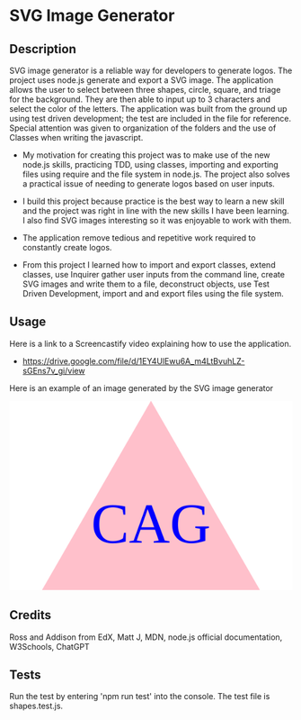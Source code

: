 # SVG Image Generator

## Description

SVG image generator is a reliable way for developers to generate logos. The project uses node.js generate and export a SVG image. The application allows the user to select between three shapes, circle, square, and triage for the background. They are then able to input up to 3 characters and select the color of the letters. The application was built from the ground up using test driven development; the test are included in the file for reference. Special attention was given to organization of the folders and the use of Classes when writing the javascript. 

- My motivation for creating this project was to make use of the new node.js skills, practicing TDD, using classes, importing and exporting files using require and the file system in node.js. The project also solves a practical issue of needing to generate logos based on user inputs. 

- I build this project because practice is the best way to learn a new skill and the project was right in line with the new skills I have been learning. I also find SVG images interesting so it was enjoyable to work with them. 

- The application remove tedious and repetitive work required to constantly create logos. 

- From this project I learned how to import and export classes, extend classes, use Inquirer gather user inputs from the command line, create SVG images and write them to a file, deconstruct objects, use Test Driven Development, import and and export files using the file system.

## Usage

Here is a link to a Screencastify video explaining how to use the application.

- https://drive.google.com/file/d/1EY4UlEwu6A_m4LtBvuhLZ-sGEns7v_gi/view

Here is an example of an image generated by the SVG image generator

![SVG image](examples/Example-SVG-imgage.svg)

## Credits
Ross and Addison from EdX, Matt J, MDN, node.js official documentation, W3Schools, ChatGPT

## Tests

Run the test by entering 'npm run test' into the console. The test file is shapes.test.js.